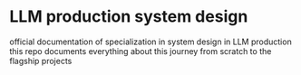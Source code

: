 # LLM production system design
official documentation of specialization in system design in LLM production
this repo documents everything about this journey from scratch to the flagship projects
